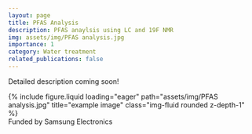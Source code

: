 ```yaml
---
layout: page
title: PFAS Analysis
description: PFAS anaylsis using LC and 19F NMR
img: assets/img/PFAS analysis.jpg
importance: 1
category: Water treatment
related_publications: false
---
```


Detailed description coming soon!

<div class="row">
    <div class="col-sm mt-3 mt-md-0">
        {% include figure.liquid loading="eager" path="assets/img/PFAS analysis.jpg" title="example image" class="img-fluid rounded z-depth-1" %}
    </div>
</div>
<div class="caption">
   Funded by Samsung Electronics
</div>